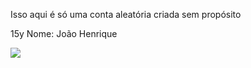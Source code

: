 Isso aqui é só uma conta aleatória criada
sem propósito 

15y 
Nome: João Henrique

![](https://tenor.com/pt-BR/view/ashita-no-joe-joe-yabuki-eating-joe-tomorrow's-joe-gif-2308591328987055529.)

